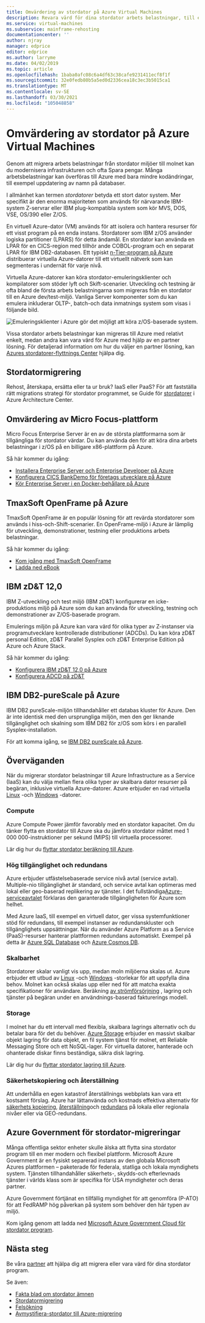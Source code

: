 ```yaml
---
title: Omvärdering av stordator på Azure Virtual Machines
description: Revara värd för dina stordator arbets belastningar, till exempel IBM Z-baserade system med virtuella datorer (VM) på Microsoft Azure.
ms.service: virtual-machines
ms.subservice: mainframe-rehosting
documentationcenter: ''
author: njray
manager: edprice
editor: edprice
ms.author: larryme
ms.date: 04/02/2019
ms.topic: article
ms.openlocfilehash: 1baba0afc08c6a4df63c38cafe9231411ecf8f1f
ms.sourcegitcommit: 32e0fedb80b5a5ed0d2336cea18c3ec3b5015ca1
ms.translationtype: MT
ms.contentlocale: sv-SE
ms.lasthandoff: 03/30/2021
ms.locfileid: "105048858"
---
```

# <a name="mainframe-rehosting-on-azure-virtual-machines"></a>Omvärdering av stordator på Azure Virtual Machines

Genom att migrera arbets belastningar från stordator miljöer till molnet kan du modernisera infrastrukturen och ofta Spara pengar. Många arbetsbelastningar kan överföras till Azure med bara mindre kodändringar, till exempel uppdatering av namn på databaser.

I allmänhet kan termen *stordatorer* betyda ett stort dator system. Mer specifikt är den enorma majoriteten som används för närvarande IBM-system Z-servrar eller IBM plug-kompatibla system som kör MVS, DOS, VSE, OS/390 eller Z/OS.

En virtuell Azure-dator (VM) används för att isolera och hantera resurser för ett visst program på en enda instans. Stordatorer som IBM z/OS använder logiska partitioner (LPARS) för detta ändamål. En stordator kan använda en LPAR för en CICS-region med tillhör ande COBOL-program och en separat LPAR för IBM DB2-databasen. Ett typiskt [n-Tier-program på Azure](/azure/architecture/reference-architectures/n-tier/n-tier-sql-server) distribuerar virtuella Azure-datorer till ett virtuellt nätverk som kan segmenteras i undernät för varje nivå.

Virtuella Azure-datorer kan köra stordator-emuleringsklienter och kompilatorer som stöder lyft och Skift-scenarier. Utveckling och testning är ofta bland de första arbets belastningarna som migreras från en stordator till en Azure dev/test-miljö. Vanliga Server komponenter som du kan emulera inkluderar OLTP-, batch-och data inmatnings system som visas i följande bild.

![Emuleringsklienter i Azure gör det möjligt att köra z/OS-baserade system.](media/01-overview.png)

Vissa stordator arbets belastningar kan migreras till Azure med relativt enkelt, medan andra kan vara värd för Azure med hjälp av en partner lösning. För detaljerad information om hur du väljer en partner lösning, kan [Azures stordatorer-flyttnings Center](https://azure.microsoft.com/migration/mainframe/) hjälpa dig.

## <a name="mainframe-migration"></a>Stordatormigrering

Rehost, återskapa, ersätta eller ta ur bruk? IaaS eller PaaS? För att fastställa rätt migrations strategi för stordator programmet, se Guide för [stordatorer](/azure/architecture/cloud-adoption/infrastructure/mainframe-migration/overview)  i Azure Architecture Center.

## <a name="micro-focus-rehosting-platform"></a>Omvärdering av Micro Focus-plattform

Micro Focus Enterprise Server är en av de största plattformarna som är tillgängliga för stordator värdar. Du kan använda den för att köra dina arbets belastningar i z/OS på en billigare x86-plattform på Azure.

Så här kommer du igång:

- [Installera Enterprise Server och Enterprise Developer på Azure](./microfocus/set-up-micro-focus-azure.md)
- [Konfigurera CICS BankDemo för företags utvecklare på Azure](./microfocus/demo.md)
- [Kör Enterprise Server i en Docker-behållare på Azure](./microfocus/run-enterprise-server-container.md)


## <a name="tmaxsoft-openframe-on-azure"></a>TmaxSoft OpenFrame på Azure

TmaxSoft OpenFrame är en populär lösning för att revärda stordatorer som används i hiss-och-Shift-scenarier. En OpenFrame-miljö i Azure är lämplig för utveckling, demonstrationer, testning eller produktions arbets belastningar.

Så här kommer du igång:

- [Kom igång med TmaxSoft OpenFrame](./tmaxsoft/get-started.md)
- [Ladda ned eBook](https://azure.microsoft.com/resources/install-tmaxsoft-openframe-on-azure/)

## <a name="ibm-zdt-120"></a>IBM zD&T 12,0

IBM Z-utveckling och test miljö (IBM zD&T) konfigurerar en icke-produktions miljö på Azure som du kan använda för utveckling, testning och demonstrationer av Z/OS-baserade program.

Emulerings miljön på Azure kan vara värd för olika typer av Z-instanser via programutvecklare kontrollerade distributioner (ADCDs). Du kan köra zD&T personal Edition, zD&T Parallel Sysplex och zD&T Enterprise Edition på Azure och Azure Stack.

Så här kommer du igång:

- [Konfigurera IBM zD&T 12,0 på Azure](./ibm/install-ibm-z-environment.md)
- [Konfigurera ADCD på zD&T](./ibm/demo.md)

## <a name="ibm-db2-purescale-on-azure"></a>IBM DB2-pureScale på Azure

IBM DB2 pureScale-miljön tillhandahåller ett databas kluster för Azure. Den är inte identisk med den ursprungliga miljön, men den ger liknande tillgänglighet och skalning som IBM DB2 för z/OS som körs i en parallell Sysplex-installation.

För att komma igång, se [IBM DB2 pureScale på Azure](.//ibm/ibm-db2-purescale-azure.md).

## <a name="considerations"></a>Överväganden

När du migrerar stordator belastningar till Azure Infrastructure as a Service (IaaS) kan du välja mellan flera olika typer av skalbara dator resurser på begäran, inklusive virtuella Azure-datorer. Azure erbjuder en rad virtuella [Linux](../../linux/overview.md) -och [Windows](../../windows/overview.md) -datorer.

### <a name="compute"></a>Compute

Azure Compute Power jämför favorably med en stordator kapacitet. Om du tänker flytta en stordator till Azure ska du jämföra stordator måttet med 1 000 000-instruktioner per sekund (MIPS) till virtuella processorer. 

Lär dig hur du [flyttar stordator beräkning till Azure](./concepts/mainframe-compute-azure.md).

### <a name="high-availability-and-failover"></a>Hög tillgänglighet och redundans

Azure erbjuder utfästelsebaserade service nivå avtal (service avtal). Multiple-nio tillgänglighet är standard, och service avtal kan optimeras med lokal eller geo-baserad replikering av tjänster. I det fullständiga[Azure-serviceavtalet](https://azure.microsoft.com/support/legal/sla/virtual-machines/) förklaras den garanterade tillgängligheten för Azure som helhet.

Med Azure IaaS, till exempel en virtuell dator, ger vissa systemfunktioner stöd för redundans, till exempel instanser av redundanskluster och tillgänglighets uppsättningar. När du använder Azure Platform as a Service (PaaS)-resurser hanterar plattformen redundans automatiskt. Exempel på detta är [Azure SQL Database](../../../azure-sql/database/sql-database-paas-overview.md) och [Azure Cosmos DB](../../../cosmos-db/introduction.md).

### <a name="scalability"></a>Skalbarhet

Stordatorer skalar vanligt vis upp, medan moln miljöerna skalas ut. Azure erbjuder ett utbud av [Linux](../../sizes.md) -och [Windows](../../sizes.md) -storlekar för att uppfylla dina behov. Molnet kan också skalas upp eller ned för att matcha exakta specifikationer för användare. Beräkning [av strömförsörjning](/azure/architecture/best-practices/auto-scaling) , lagring och tjänster på begäran under en användnings-baserad fakturerings modell.

### <a name="storage"></a>Storage

I molnet har du ett intervall med flexibla, skalbara lagrings alternativ och du betalar bara för det du behöver. [Azure Storage](../../../storage/common/storage-introduction.md) erbjuder en massivt skalbar objekt lagring för data objekt, en fil system tjänst för molnet, ett Reliable Messaging Store och ett NoSQL-lager. För virtuella datorer, hanterade och ohanterade diskar finns beständiga, säkra disk lagring.

Lär dig hur du [flyttar stordator lagring till Azure](./concepts/mainframe-storage-azure.md).

### <a name="backup-and-recovery"></a>Säkerhetskopiering och återställning

Att underhålla en egen katastrof återställnings webbplats kan vara ett kostsamt förslag. Azure har lättanvända och kostnads effektiva alternativ för [säkerhets kopiering](../../../backup/backup-overview.md), [återställning](../../../site-recovery/site-recovery-overview.md)och [redundans](../../../storage/common/storage-redundancy.md) på lokala eller regionala nivåer eller via GEO-redundans.

## <a name="azure-government-for-mainframe-migrations"></a>Azure Government för stordator-migreringar

Många offentliga sektor enheter skulle älska att flytta sina stordator program till en mer modern och flexibel plattform. Microsoft Azure Government är en fysiskt separerad instans av den globala Microsoft Azures plattformen – paketerade för federala, statliga och lokala myndighets system. Tjänsten tillhandahåller säkerhets-, skydds-och efterlevnads tjänster i världs klass som är specifika för USA myndigheter och deras partner.

Azure Government förtjänat en tillfällig myndighet för att genomföra (P-ATO) för att FedRAMP hög påverkan på system som behöver den här typen av miljö.

Kom igång genom att ladda ned [Microsoft Azure Government Cloud för stordator program](https://azure.microsoft.com/resources/microsoft-azure-government-cloud-for-mainframe-applications/en-us/).

## <a name="next-steps"></a>Nästa steg

Be våra [partner](partner-workloads.md) att hjälpa dig att migrera eller vara värd för dina stordator program. 

Se även:

- [Fakta blad om stordator ämnen](mainframe-white-papers.md)
- [Stordatormigrering](/azure/architecture/cloud-adoption/infrastructure/mainframe-migration/overview)
- [Felsökning](/troubleshoot/azure/virtual-machines/welcome-virtual-machines)
- [Avmystifiera-stordator till Azure-migrering](https://azure.microsoft.com/resources/demystifying-mainframe-to-azure-migration/)

<!-- INTERNAL LINKS -->
[microfocus-get-started]: /microfocus/get-started.md
[microfocus-setup]: /microfocus/set-up-micro-focus-azure.md
[microfocus-demo]: /microfocus/demo.md
[ibm-get-started]: /ibm/get-started.md
[ibm-install-z]: /ibm/install-ibm-z-environment.md
[ibm-demo]: /ibm/demo.md